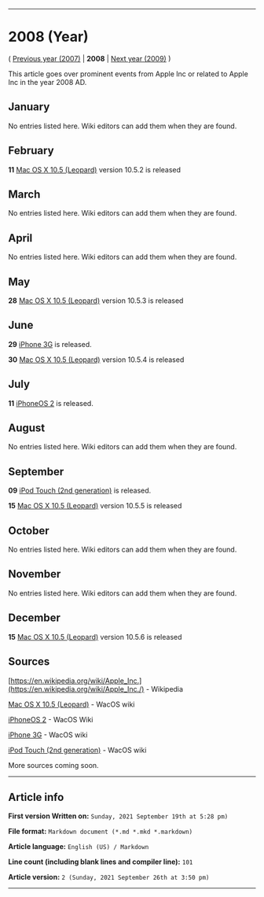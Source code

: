 
***

# 2008 (Year)

<!-- This article is about the year. For the 1984 Apple advertisement, go [here](https://github.com/seanpm2001/WacOS/wiki/1984(Advertisement)) for the Dystopian novel see [here](https://github.com/seanpm2001/WacOS/wiki/1984(Dystopia)/) !-->

( [Previous year (2007)](https://github.com/seanpm2001/WacOS/wiki/2007/) | **2008** | [Next year (2009)](https://github.com/seanpm2001/WacOS/wiki/2009/) )

This article goes over prominent events from Apple Inc or related to Apple Inc in the year 2008 AD.

## January

No entries listed here. Wiki editors can add them when they are found.

## February

**11** [Mac OS X 10.5 (Leopard)](https://github.com/seanpm2001/WacOS/wiki/Mac-OS-X-10-5-Leopard/) version 10.5.2 is released

## March

No entries listed here. Wiki editors can add them when they are found.

## April

No entries listed here. Wiki editors can add them when they are found.

## May

**28** [Mac OS X 10.5 (Leopard)](https://github.com/seanpm2001/WacOS/wiki/Mac-OS-X-10-5-Leopard/) version 10.5.3 is released

## June

**29** [iPhone 3G](https://github.com/seanpm2001/WacOS/wiki/iPhone-3G/) is released.

**30** [Mac OS X 10.5 (Leopard)](https://github.com/seanpm2001/WacOS/wiki/Mac-OS-X-10-5-Leopard/) version 10.5.4 is released

## July

**11** [iPhoneOS 2](https://github.com/seanpm2001/WacOS/wiki/iPhoneOS-2/) is released.

## August

No entries listed here. Wiki editors can add them when they are found.

## September

**09** [iPod Touch (2nd generation)](https://github.com/seanpm2001/WacOS/wiki/iPod-Touch-(2nd-generation)/) is released.

**15** [Mac OS X 10.5 (Leopard)](https://github.com/seanpm2001/WacOS/wiki/Mac-OS-X-10-5-Leopard/) version 10.5.5 is released

## October

No entries listed here. Wiki editors can add them when they are found.

## November

No entries listed here. Wiki editors can add them when they are found.

## December

**15** [Mac OS X 10.5 (Leopard)](https://github.com/seanpm2001/WacOS/wiki/Mac-OS-X-10-5-Leopard/) version 10.5.6 is released

## Sources

[https://en.wikipedia.org/wiki/Apple_Inc.](https://en.wikipedia.org/wiki/Apple_Inc./) - Wikipedia

[Mac OS X 10.5 (Leopard)](https://github.com/seanpm2001/WacOS/wiki/Mac-OS-X-10-5-Leopard/) - WacOS wiki

[iPhoneOS 2](https://github.com/seanpm2001/WacOS/wiki/iPhoneOS-2/) - WacOS Wiki

[iPhone 3G](https://github.com/seanpm2001/WacOS/wiki/iPhone-3G/) - WacOS wiki

[iPod Touch (2nd generation)](https://github.com/seanpm2001/WacOS/wiki/iPod-Touch-2/) - WacOS wiki

More sources coming soon.

***

## Article info

**First version Written on:** `Sunday, 2021 September 19th at 5:28 pm)`

**File format:** `Markdown document (*.md *.mkd *.markdown)`

**Article language:** `English (US) / Markdown`

**Line count (including blank lines and compiler line):** `101`

**Article version:** `2 (Sunday, 2021 September 26th at 3:50 pm)`

***

<!-- Tools

Quick copy and paste

https://github.com/seanpm2001/WacOS/wiki/

!-->


